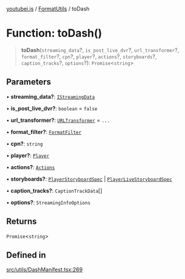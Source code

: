 [youtubei.js](../../../README.md) / [FormatUtils](../README.md) / toDash

# Function: toDash()

> **toDash**(`streaming_data`?, `is_post_live_dvr`?, `url_transformer`?, `format_filter`?, `cpn`?, `player`?, `actions`?, `storyboards`?, `caption_tracks`?, `options`?): `Promise`\<`string`\>

## Parameters

• **streaming\_data?**: [`IStreamingData`](../../APIResponseTypes/interfaces/IStreamingData.md)

• **is\_post\_live\_dvr?**: `boolean` = `false`

• **url\_transformer?**: [`URLTransformer`](../../Types/type-aliases/URLTransformer.md) = `...`

• **format\_filter?**: [`FormatFilter`](../../Types/type-aliases/FormatFilter.md)

• **cpn?**: `string`

• **player?**: [`Player`](../../../classes/Player.md)

• **actions?**: [`Actions`](../../../classes/Actions.md)

• **storyboards?**: [`PlayerStoryboardSpec`](../../YTNodes/classes/PlayerStoryboardSpec.md) \| [`PlayerLiveStoryboardSpec`](../../YTNodes/classes/PlayerLiveStoryboardSpec.md)

• **caption\_tracks?**: `CaptionTrackData`[]

• **options?**: `StreamingInfoOptions`

## Returns

`Promise`\<`string`\>

## Defined in

[src/utils/DashManifest.tsx:269](https://github.com/LuanRT/YouTube.js/blob/fc5571629eca037af7de03f4b903da6add1f300b/src/utils/DashManifest.tsx#L269)
